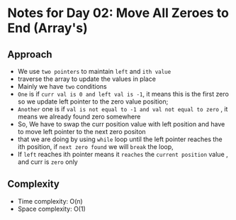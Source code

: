 # Notes for Day 02: Move All Zeroes to End (Array's)

## Approach

- We use `two pointers` to maintain `left` and `ith value`
- traverse the array to update the values in place
- Mainly we have `two` conditions
- `One` is if `curr val is 0 and left val is -1`, it means this is the first zero so we update left pointer to the zero value position;
- `Another` one is if `val is not equal to -1 and val not equal to zero` , it means we already found zero somewhere
- So, We have to swap the curr position value with left position and have to move left pointer to the next zero positon
- that we are doing by using `while` loop until the left pointer reaches the ith position, if `next zero found` we will `break` the loop,
- If `left` reaches ith pointer means it `reaches` the `current position` value , and curr is `zero` only

## Complexity

- Time complexity: O(n)
- Space complexity: O(1)

